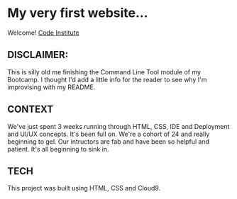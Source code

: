 <h1>My very first website...</h1>

Welcome! [Code Institute](https://codeinstitute.net)

<h2>DISCLAIMER:</h2>

This is silly old me finishing the Command Line Tool module of my Bootcamp.
I thought I'd add a little info for the reader to see why I'm improvising with my README.

<h2>CONTEXT</h2>

We've just spent 3 weeks running through HTML, CSS, IDE and Deployment and UI/UX concepts. It's been full on. We're a cohort of 24 and really beginning to gel. Our intructors are fab and have been so helpful and patient. It's all beginning to sink in.

<h2>TECH</h2>

This project was built using HTML, CSS and Cloud9.

